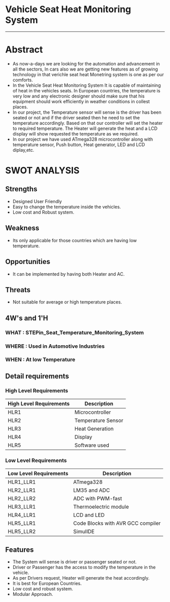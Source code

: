 # Vehicle Seat Heat Monitoring System
****
# Abstract
- As now-a-days we are looking for the automation and advancement in all the sectors, In cars also we are getting new features as of growing technology in that verichle seat heat Monetring system is one as per our comforts.
-  In the Vehicle Seat Heat Monitoring System It is capable of maintaining of heat in the vehicles seats. In European countries, the temperature is very low and any electronic designer should make sure that his equipment should work efficiently in weather conditions in collest places. 
- In our project, the Temperature sensor will sense is the driver has been seated or not and if the driver seated then he need to set the temperature accordingly. Based on that our controller will set the heater to required temperature. The Heater will generate the heat and a LCD display will show requested the temperature as we required.
- In our project we have used ATmega328 microcontroller along with temperature sensor, Push button, Heat generator, LED and LCD diplay,etc.


# SWOT ANALYSIS
## Strengths
- Designed User Friendly
- Easy to change the temperature inside the vehicles.
- Low cost and Robust system.

## Weakness
- Its only applicable for those countries which are having low temperature.
## Opportunities
- It can be implemented by having both Heater and AC.
## Threats
- Not suitable for average or high temperature places.

## 4W's and 1'H
### **WHAT** : STEPin_Seat_Temperature_Monitoring_System
### **WHERE** : Used in Automotive Industries
### **WHEN** : At low Temperature

## Detail requirements
### High Level Requirements
| High Level Requirements      | Description |
| ----------- | ----------- |
| HLR1      | Microcontroller   |
| HLR2   | Temperature Sensor|
| HLR3   | Heat Generation|
| HLR4   | Display|
| HLR5   | Software used|

### Low Level Requirements
| Low Level Requirements      | Description |
| ----------- | ----------- |
| HLR1_LLR1      | ATmega328     |
| HLR2_LLR1   | LM35 and ADC|
| HLR2_LLR2   | ADC with PWM-fast|
| HLR3_LLR1   | Thermoelectric module|
| HLR4_LLR1   |LCD and LED|
| HLR5_LLR1   | Code Blocks with AVR GCC compiler |
| HLR5_LLR2   | SimulIDE |

## Features
- The System will sense is driver or passenger seated or not.
- Driver or Passenger has the access to modify the temperature in the vehicle.
- As per Drivers request, Heater will generate the heat accordingly.
- It is best for European Countries.
- Low cost and robust system.
- Modular Approach.

